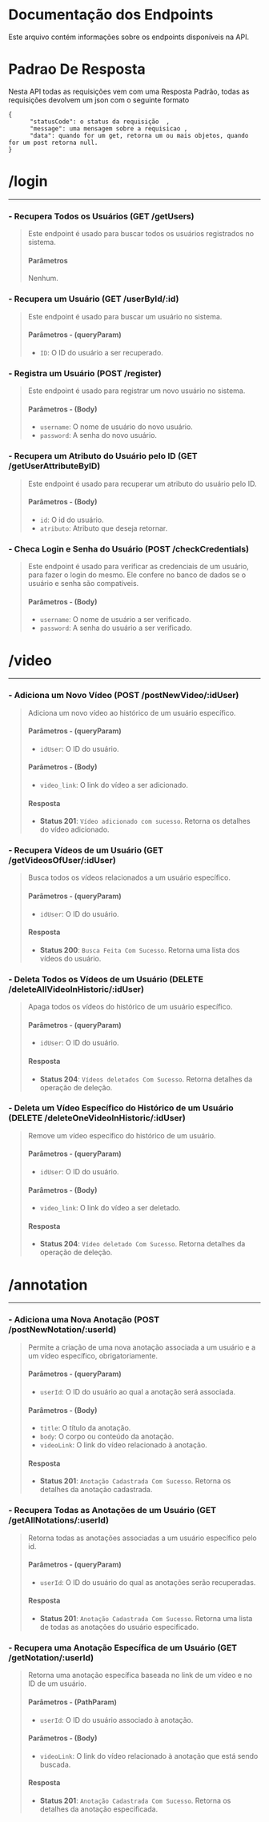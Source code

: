 # Documentação dos Endpoints
Este arquivo contém informações sobre os endpoints disponíveis na API.

# Padrao De Resposta
Nesta API todas as requisições vem com uma Resposta Padrão, todas as requisições devolvem um json com o seguinte formato 

    {
	      "statusCode": o status da requisição  ,
	      "message": uma mensagem sobre a requisicao ,
	      "data": quando for um get, retorna um ou mais objetos, quando for um post retorna null. 
    }

# /login

---

### - Recupera Todos os Usuários (GET /getUsers)
> Este endpoint é usado para buscar todos os usuários registrados no sistema.
> #### Parâmetros
> Nenhum.

### - Recupera um Usuário (GET /userById/:id)
> Este endpoint é usado para buscar um usuário no sistema.
> #### Parâmetros - (queryParam)
> - `ID`: O ID do usuário a ser recuperado.

### - Registra um Usuário (POST /register)
> Este endpoint é usado para registrar um novo usuário no sistema.
> #### Parâmetros - (Body)
> - `username`: O nome de usuário do novo usuário.
> - `password`: A senha do novo usuário.

### - Recupera um Atributo do Usuário pelo ID (GET /getUserAttributeByID)
> Este endpoint é usado para recuperar um atributo do usuário pelo ID.
> #### Parâmetros - (Body)
> - `id`: O id do usuário.
> - `atributo`: Atributo que deseja retornar.

### - Checa Login e Senha do Usuário (POST /checkCredentials)
> Este endpoint é usado para verificar as credenciais de um usuário, para fazer o login do mesmo. Ele confere no banco de dados se o usuário e senha são compatíveis.
> #### Parâmetros - (Body)
> - `username`: O nome de usuário a ser verificado.
> - `password`: A senha do usuário a ser verificado.


# /video

---

### - Adiciona um Novo Vídeo (POST /postNewVideo/:idUser)
> Adiciona um novo vídeo ao histórico de um usuário específico.
> #### Parâmetros - (queryParam)
> - `idUser`: O ID do usuário.
> #### Parâmetros - (Body)
> - `video_link`: O link do vídeo a ser adicionado.
> #### Resposta
> - **Status 201**: `Vídeo adicionado com sucesso`. Retorna os detalhes do vídeo adicionado.

### - Recupera Vídeos de um Usuário (GET /getVideosOfUser/:idUser)
> Busca todos os vídeos relacionados a um usuário específico.
> #### Parâmetros - (queryParam)
> - `idUser`: O ID do usuário.
> #### Resposta
> - **Status 200**: `Busca Feita Com Sucesso`. Retorna uma lista dos vídeos do usuário.

### - Deleta Todos os Vídeos de um Usuário (DELETE /deleteAllVideoInHistoric/:idUser)
> Apaga todos os vídeos do histórico de um usuário específico.
> #### Parâmetros - (queryParam)
> - `idUser`: O ID do usuário.
> #### Resposta
> - **Status 204**: `Vídeos deletados Com Sucesso`. Retorna detalhes da operação de deleção.

### - Deleta um Vídeo Específico do Histórico de um Usuário (DELETE /deleteOneVideoInHistoric/:idUser)
> Remove um vídeo específico do histórico de um usuário.
> #### Parâmetros - (queryParam)
> - `idUser`: O ID do usuário.
> #### Parâmetros - (Body)
> - `video_link`: O link do vídeo a ser deletado.
> #### Resposta
> - **Status 204**: `Vídeo deletado Com Sucesso`. Retorna detalhes da operação de deleção.


# /annotation

---

### - Adiciona uma Nova Anotação (POST /postNewNotation/:userId)
> Permite a criação de uma nova anotação associada a um usuário e a um vídeo específico, obrigatoriamente.
> #### Parâmetros - (queryParam)
> - `userId`: O ID do usuário ao qual a anotação será associada.
> #### Parâmetros - (Body)
> - `title`: O título da anotação.
> - `body`: O corpo ou conteúdo da anotação.
> - `videoLink`: O link do vídeo relacionado à anotação.
> #### Resposta
> - **Status 201**: `Anotação Cadastrada Com Sucesso`. Retorna os detalhes da anotação cadastrada.

### - Recupera Todas as Anotações de um Usuário (GET /getAllNotations/:userId)
> Retorna todas as anotações associadas a um usuário específico pelo id.
> #### Parâmetros - (queryParam)
> - `userId`: O ID do usuário do qual as anotações serão recuperadas.
> #### Resposta
> - **Status 201**: `Anotação Cadastrada Com Sucesso`. Retorna uma lista de todas as anotações do usuário especificado.

### - Recupera uma Anotação Específica de um Usuário (GET /getNotation/:userId)
> Retorna uma anotação específica baseada no link de um vídeo e no ID de um usuário.
> #### Parâmetros - (PathParam)
> - `userId`: O ID do usuário associado à anotação.
> #### Parâmetros - (Body)
> - `videoLink`: O link do vídeo relacionado à anotação que está sendo buscada.
> #### Resposta
> - **Status 201**: `Anotação Cadastrada Com Sucesso`. Retorna os detalhes da anotação especificada.




